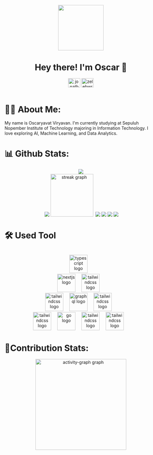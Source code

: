 <div align="center">
  <img height="150" src="https://media.giphy.com/media/M9gbBd9nbDrOTu1Mqx/giphy.gif"  />
</div>

<h1 align="center">Hey there! I'm Oscar 👋</h1>

<div align="center">
<a href="https://www.linkedin.com/in/oscaryavat-viryavan-8635b7323/" target="blank"><img align="center" src="https://raw.githubusercontent.com/rahuldkjain/github-profile-readme-generator/master/src/images/icons/Social/linked-in-alt.svg" alt="jonathan zelig sutopo" height="30" width="40" /></a>
<a href="https://instagram.com/yvtvoscar" target="blank"><img align="center" src="https://raw.githubusercontent.com/rahuldkjain/github-profile-readme-generator/master/src/images/icons/Social/instagram.svg" alt="zelebwr" height="30" width="40" /></a>
</div>

<br>

# 🧑‍💻 About Me:
My name is Oscaryavat Viryavan. I'm currently studying at Sepuluh Nopember Institute of Technology majoring in Information Technology. I love exploring AI, Machine Learning, and Data Analytics.

# 📊 Github Stats:
### 
<div align="center">
  <img src="https://github-readme-stats.vercel.app/api?username=Oscrt69&show_icons=true&theme=radical"  /> <br>
<img/><img>
  <img src="https://github-readme-stats.vercel.app/api/top-langs/?username=Oscrt69&layout=compact&bg_color=00000000&hide_border=true&title_color=ffffff&text_color=ffffff"  />
  <img src="https://streak-stats.demolab.com?user=Oscrt69&locale=en&mode=daily&theme=github_dark&hide_border=true&border_radius=5&order=3" height="141" alt="streak graph"  />
<img/><img>
  <img src = "https://github-readme-stats.vercel.app/api/pin/?username=Oscrt69&layout=compact&bg_color=00000000&title_color=FF79C6&text_color=BD93F9&repo=Sisop-1-2025-IT26&show_owner=true)](https://github.com/Oscrt69/Sisop-1-2025-IT26" /><img>
  <img src = "https://github-readme-stats.vercel.app/api/pin/?username=Oscrt69&repo=Sisop-3-2025-IT26&bg_color=161B22&title_color=FF79C6&text_color=BD93F9)](https://github.com/Oscrt69/Sisop-3-2025-IT26"/><img>
  <img src = "https://github-readme-stats.vercel.app/api/pin/?username=Oscrt69&repo=Project-1_Strukdat_Kelompok-5&bg_color=161B22&title_color=FF79C6&text_color=BD93F9)](https://github.com/Oscrt69/Project-1_Strukdat_Kelompok-5"/><img>
  <img src = "https://github-readme-stats.vercel.app/api/pin/?username=Oscrt69&layout=compact&bg_color=00000000&title_color=FF79C6&text_color=BD93F9&repo=Game_Algorithm&show_owner=true)](https://github.com/Oscrt69/Game_Algorithm"/><img>
<br>
<h1 align="left"> 🛠️ Used Tool</h1>
<div align="center">
  <br>
  <img src="https://skillicons.dev/icons?i=py" height="60" alt="typescript logo"  />
  <img width="12" /> <br>
  <img src="https://skillicons.dev/icons?i=c" height="60" alt="nextjs logo"  />
  <img width="12" />
  <img src="https://skillicons.dev/icons?i=cpp" height="60" alt="tailwindcss logo"  />
  <img width="12" /><br>
  <img src="https://skillicons.dev/icons?i=ubuntu" height="60" alt="tailwindcss logo"  />
  <img width="12" />
  <img src="https://skillicons.dev/icons?i=js" height="60" alt="graphql logo"  />
  <img width="12" />  
  <img src="https://skillicons.dev/icons?i=docker" height="60" alt="tailwindcss logo"  />
  <img width="12" /><br>
  <img src="https://skillicons.dev/icons?i=css" height="60" alt="tailwindcss logo"  />
  <img width="12" />
  <img src="https://skillicons.dev/icons?i=html" height="60" alt="go logo"  />
  <img width="12" />
  <img src="https://skillicons.dev/icons?i=mysql" height="60" alt="tailwindcss logo"  />
  <img width="12" />
  <img src="https://skillicons.dev/icons?i=mongodb" height="60" alt="tailwindcss logo"  />
  <img width="12" /> <br>
</div>
<h1 align="left">🤝Contribution Stats:</h1>
<div>
  <img src="https://github-readme-activity-graph.vercel.app/graph?username=Oscrt69&radius=16&theme=github-dark&area=true&order=5&hide_border=true&hide_title=true" height="300" alt="activity-graph graph"  />
</div>
